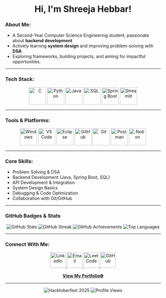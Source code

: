 <!-- Profile README -->

<h1 align="center">Hi, I'm Shreeja Hebbar! </h1>

### About Me: 
- A Second-Year Computer Science Engineering student, passionate about **backend development** 
- Actively learning **system design** and improving problem-solving with **DSA** 
- Exploring frameworks, building projects, and aiming for impactful opportunities.

---

### Tech Stack: 
<p align="center">
  <img src="https://cdn.jsdelivr.net/gh/devicons/devicon/icons/c/c-original.svg" alt="C" width="55" height="55"/>
  <img src="https://cdn.jsdelivr.net/gh/devicons/devicon/icons/python/python-original.svg" alt="Python" width="55" height="55"/>
  <img src="https://cdn.jsdelivr.net/gh/devicons/devicon/icons/java/java-original.svg" alt="Java" width="55" height="55"/>
  <img src="https://cdn.jsdelivr.net/gh/devicons/devicon/icons/mysql/mysql-original-wordmark.svg" alt="SQL" width="55" height="55"/>
  <img src="https://cdn.jsdelivr.net/gh/devicons/devicon/icons/spring/spring-original.svg" alt="Spring Boot" width="55" height="55"/>
  <img src="https://streamlit.io/images/brand/streamlit-mark-color.png" alt="Streamlit" width="55" height="55"/>
</p>

---

### Tools & Platforms:
<p align="center">
  <img src="https://cdn.jsdelivr.net/gh/devicons/devicon/icons/windows8/windows8-original.svg" alt="Windows" width="55" height="55"/>
  <img src="https://cdn.jsdelivr.net/gh/devicons/devicon/icons/vscode/vscode-original.svg" alt="VS Code" width="55" height="55"/>
   <img src="https://cdn.jsdelivr.net/gh/devicons/devicon/icons/eclipse/eclipse-original.svg" alt="Eclipse" width="55" height="55"/>
  <img src="https://cdn.jsdelivr.net/gh/devicons/devicon/icons/github/github-original.svg" alt="GitHub" width="55" height="55"/>
  <img src="https://cdn.jsdelivr.net/gh/devicons/devicon/icons/git/git-original.svg" alt="Git" width="55" height="55"/>
  <img src="https://www.vectorlogo.zone/logos/getpostman/getpostman-icon.svg" alt="Postman" width="55" height="55"/>
  <img src="https://cdn.jsdelivr.net/gh/devicons/devicon/icons/notion/notion-original.svg" alt="Notion" width="55" height="55"/>
</p>

---

### Core Skills:
- Problem Solving & DSA  
- Backend Development (Java, Spring Boot, SQL)  
- API Development & Integration  
- System Design Basics  
- Debugging & Code Optimization  
- Collaboration with Git/GitHub  

---
<!-- GitHub Badges Section -->

### GitHub Badges & Stats
<p align="center">
 
  <!-- GitHub Stats -->
  <img src="https://github-readme-stats.vercel.app/api?username=Shreeja-88&show_icons=true&theme=tokyonight&hide_border=true" alt="GitHub Stats" />

  <!-- Streak Stats -->
  <img src="https://github-readme-streak-stats.herokuapp.com/?user=Shreeja-88&theme=tokyonight&hide_border=true" alt="GitHub Streak" />
  
  <!-- GitHub Trophies -->
  <img src="https://github-profile-trophy.vercel.app/?username=Shreeja-88&theme=tokyonight&margin-w=15&column=4&rank=SSS,SS,S,AA,A,B" alt="GitHub Achievements" />

   <!-- Top Languages -->
  <img src="https://github-readme-stats.vercel.app/api/top-langs/?username=Shreeja-88&layout=compact&theme=tokyonight&hide_border=true" alt="Top Languages" />
  

</p>

---

### Connect With Me: 
<p align="center">
  <a href="https://www.linkedin.com/in/shreejahebbar676" target="_blank">
    <img src="https://cdn.jsdelivr.net/gh/devicons/devicon/icons/linkedin/linkedin-original.svg" alt="LinkedIn" width="50" height="50"/>
  </a>
  <a href="mailto:hebbarshree855@gmail.com">
    <img src="https://cdn-icons-png.flaticon.com/512/281/281769.png" alt="Email" width="50" height="50"/>
  </a>
  <a href="https://leetcode.com/ShreejaHebbar676" target="_blank">
    <img src="https://upload.wikimedia.org/wikipedia/commons/1/19/LeetCode_logo_black.png" alt="LeetCode" width="50" height="50"/>
  </a>
  <a href="https://github.com/Shreeja-88" target="_blank">
    <img src="https://cdn.jsdelivr.net/gh/devicons/devicon/icons/github/github-original.svg" alt="GitHub" width="50" height="50"/>
  </a>
</p>

<p align="center">
  <a href="https://Shreeja-88.github.io/personal-portfolio/" target="_blank">
    <strong>View My Portfolio🌐 </strong>
  </a>
</p>

---

<p align="center">
  <!-- Hacktoberfest Contribution (if any) -->
  <img src="https://img.shields.io/badge/Hacktoberfest-2025-orange?style=flat-square" alt="Hacktoberfest 2025"/>
   <!-- Profile Views -->
  <img src="https://komarev.com/ghpvc/?username=Shreeja-88&label=Profile%20Views&color=blue&style=flat" alt="Profile Views" />

</p>
